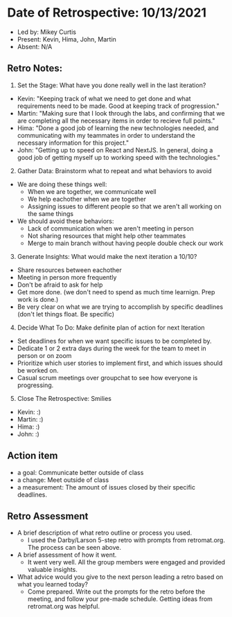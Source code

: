 # Date of Retrospective: 10/13/2021

* Led by: Mikey Curtis
* Present: Kevin, Hima, John, Martin
* Absent: N/A

## Retro Notes:
1. Set the Stage: What have you done really well in the last iteration?
  - Kevin: "Keeping track of what we need to get done and what requirements need to be made. Good at keeping track of progression."  
  - Martin: "Making sure that I look through the labs, and confirming that we are completing all the necessary items in order to recieve full points."
  - Hima: "Done a good job of learning the new technologies needed, and communicating with my teammates in order to understand the necessary information for this project."
  - John: "Getting up to speed on React and NextJS. In general, doing a good job of getting myself up to working speed with the technologies."
2. Gather Data: Brainstorm what to repeat and what behaviors to avoid
  - We are doing these things well:
    - When we are together, we communicate well
    - We help eachother when we are together
    - Assigning issues to different people so that we aren't all working on the same things
  - We should avoid these behaviors:
    - Lack of communication when we aren't meeting in person
    - Not sharing resources that might help other teammates
    - Merge to main branch without having people double check our work
3. Generate Insights: What would make the next iteration a 10/10?
  - Share resources between eachother
  - Meeting in person more frequently
  - Don't be afraid to ask for help
  - Get more done. (we don't need to spend as much time learnign. Prep work is done.)
  - Be very clear on what we are trying to accomplish by specific deadlines (don't let things float. Be specific)
4. Decide What To Do: Make definite plan of action for next Iteration
  - Set deadlines for when we want specific issues to be completed by.
  - Dedicate 1 or 2 extra days during the week for the team to meet in person or on zoom
  - Prioritize which user stories to implement first, and which issues should be worked on.
  - Casual scrum meetings over groupchat to see how everyone is progressing.
5. Close The Retrospective: Smilies
  - Kevin: :)                                                                      
  - Martin: :)                                                                     
  - Hima: :)                                                                       
  - John: :)


## Action item

* a goal: Communicate better outside of class
* a change: Meet outside of class
* a measurement: The amount of issues closed by their specific deadlines.

## Retro Assessment

* A brief description of what retro outline or process you used.
  - I used the Darby/Larson 5-step retro with prompts from retromat.org. The process can be seen above.
* A brief assessment of how it went.
  - It went very well. All the group members were engaged and provided valuable insights.
* What advice would you give to the next person leading a retro based on what you learned today?
  - Come prepared. Write out the prompts for the retro before the meeting, and follow your pre-made schedule. Getting ideas from retromat.org was helpful.
